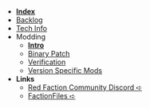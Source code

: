 - [**Index**](/index.md)
- [Backlog](/backlog.md)
- [Tech Info](/tech.md)
- Modding
  - [**Intro**](/modding/intro.md)
  - [Binary Patch](/modding/binary_patch.md)
  - [Verification](/modding/verification.md)
  - [Version Specific Mods](/modding/version_specific.md)
- **Links**
  - [Red Faction Community Discord ➪](https://discord.gg/factionfiles)
  - [FactionFiles ➪](https://www.factionfiles.com/)